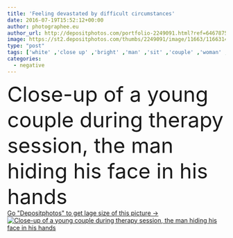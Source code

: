 ```yaml
---
title: 'Feeling devastated by difficult circumstances'
date: 2016-07-19T15:52:12+00:00
author: photographee.eu
author_url: http://depositphotos.com/portfolio-2249091.html?ref=64678756
image: https://st2.depositphotos.com/thumbs/2249091/image/11663/116631450/api_thumb_450.jpg?forcejpeg=true
type: "post"
tags: ['white' ,'close up' ,'bright' ,'man' ,'sit' ,'couple' ,'woman' ,'conversation' ,'therapy' ,'problem' ,'depressed' ,'meeting' ,'marriage' ,'divorce' ,'therapist' ,'mediation' ,'guilty' ,'session' ,'mediator' ,'devastated' ,'psychologist' ,'counseling' ,'psychotherapy' ,'psychotherapist' ,'take notes' ,'hiding face' ,'negative emotions' ,'couples therapy' ,'family therapy' ,'marital therapy' ,'relationship therapy' ,'group psychotherapy' ]
categories: 
  - negative
---
```

<div aling="center">
            <font size="60"> Close-up of a young couple during therapy session, the man hiding his face in his hands</font>   
</div>
<div>
    <a href='https://depositphotos.com/116631450/stock-photo-feeling-devastated-by-difficult-circumstances.html?ref=64678756' target=_blank > Go "Depositphotos" to get lage size of this picture ->
        <img href='https://depositphotos.com/116631450/stock-photo-feeling-devastated-by-difficult-circumstances.html?ref=64678756' src='https://st2.depositphotos.com/2249091/11663/i/950/depositphotos_116631450-stock-photo-feeling-devastated-by-difficult-circumstances.jpg?forcejpeg=true' alt='Close-up of a young couple during therapy session, the man hiding his face in his hands' >
    </a>
</div>
